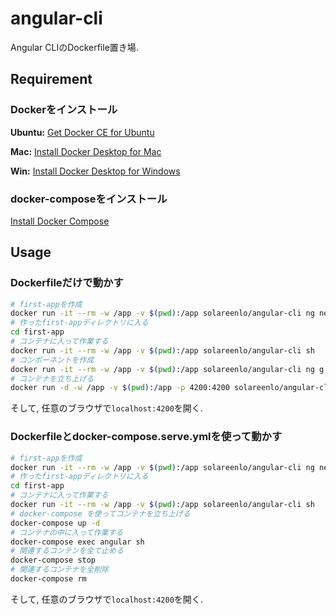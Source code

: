 # angular-cli
Angular CLIのDockerfile置き場.

## Requirement
### Dockerをインストール
**Ubuntu:** [Get Docker CE for Ubuntu](https://docs.docker.com/install/linux/docker-ce/ubuntu/)

**Mac:** [Install Docker Desktop for Mac](https://docs.docker.com/docker-for-mac/install/)

**Win:** [Install Docker Desktop for Windows](https://docs.docker.com/docker-for-windows/install/)

### docker-composeをインストール
[Install Docker Compose](https://docs.docker.com/compose/install/)

## Usage
### Dockerfileだけで動かす
```bash
# first-appを作成
docker run -it --rm -w /app -v $(pwd):/app solareenlo/angular-cli ng new first-app
# 作ったfirst-appディレクトリに入る
cd first-app
# コンテナに入って作業する
docker run -it --rm -w /app -v $(pwd):/app solareenlo/angular-cli sh
# コンポーネントを作成
docker run -it --rm -w /app -v $(pwd):/app solareenlo/angular-cli ng g component sample-component
# コンテナを立ち上げる
docker run -d -w /app -v $(pwd):/app -p 4200:4200 solareenlo/angular-cli ng serve --host 0.0.0.0
```
そして, 任意のブラウザで`localhost:4200`を開く.

### Dockerfileとdocker-compose.serve.ymlを使って動かす
```bash
# first-appを作成
docker run -it --rm -w /app -v $(pwd):/app solareenlo/angular-cli ng new first-app
# 作ったfirst-appディレクトリに入る
cd first-app
# コンテナに入って作業する
docker run -it --rm -w /app -v $(pwd):/app solareenlo/angular-cli sh
# docker-compose を使ってコンテナを立ち上げる
docker-compose up -d
# コンテナの中に入って作業する
docker-compose exec angular sh
# 関連するコンテンを全て止める
docker-compose stop
# 関連するコンテナを全削除
docker-compose rm
```
そして, 任意のブラウザで`localhost:4200`を開く.
